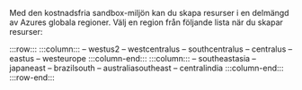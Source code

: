 Med den kostnadsfria sandbox-miljön kan du skapa resurser i en delmängd av Azures globala regioner. Välj en region från följande lista när du skapar resurser:

:::row:::
    :::column:::
        – westus2 – westcentralus – southcentralus – centralus – eastus – westeurope :::column-end:::
    :::column:::
        – southeastasia – japaneast – brazilsouth – australiasoutheast – centralindia :::column-end:::
:::row-end:::